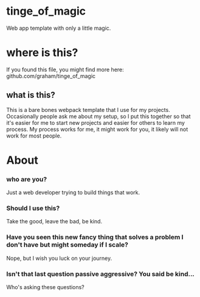 # tinge_of_magic
Web app template with only a little magic.

# where is this?
If you found this file, you might find more here: github.com/graham/tinge_of_magic

## what is this?
This is a bare bones webpack template that I use for my projects. Occasionally people ask me about my setup, so I put this together so that it's easier for me to start new projects and easier for others to learn my process. My process works for me, it might work for you, it likely will not work for most people.


# About

### who are you?
Just a web developer trying to build things that work.

### Should I use this?
Take the good, leave the bad, be kind.

### Have you seen this new fancy thing that solves a problem I don't have but might someday if I scale?
Nope, but I wish you luck on your journey.

### Isn't that last question passive aggressive? You said be kind...
Who's asking these questions?
